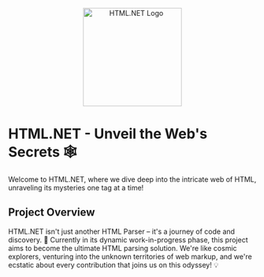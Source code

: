 <p align="center">
  <img src="project_logo.png" alt="HTML.NET Logo" width="200" height="200">
</p>

# HTML.NET - Unveil the Web's Secrets 🕸️

Welcome to HTML.NET, where we dive deep into the intricate web of HTML, unraveling its mysteries one tag at a time!

## Project Overview

HTML.NET isn't just another HTML Parser – it's a journey of code and discovery. 🚀 Currently in its dynamic work-in-progress phase, this project aims to become the ultimate HTML parsing solution. We're like cosmic explorers, venturing into the unknown territories of web markup, and we're ecstatic about every contribution that joins us on this odyssey! 💡
